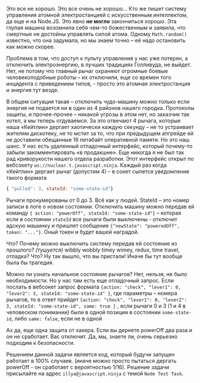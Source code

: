
Это все не хорошо. Это все очень не хорошо... Кто же пишет систему управления атомной электростанцией с искусственным интеллектом, да еще и на Node.JS. Это явно **не могло** закончиться хорошо. Эта глупая машина возомнила себя чем-то божественным и заявила, что смертные не достойны управлять силой атома. Одному `Math.random()` известно, что она задумала, но мы знаем точно – её надо остановить как можно скорее.

Проблема в том, что доступ к пульту управления у нас уже потерян, а отключить электроэнергию, в лучших традициях Голливуда, не выйдет. Нет, не потому что главный рычаг охраняют огромные боевые человекоподобные роботы – их отключили, еще со времен того инцидента с приведением типов, - просто это атомная электростанция и энергия тут везде.

В общем ситуация такая – отключить чудо-машину можно только если энергия не подается ни в один из 4 районов нашего городка. Протоколы защиты, и прочее-прочее – никакой угрозы в этом нет, но заказчик так хотел, а мы теперь отдуваемся. За это отвечают 4 рычага, которые наша «Кейтлин» дергает хаотически каждую секунду – не то устраивает жителям дискотеку, не то мстит за то, что при предыдущем апгрейде ей не доставили обещанные 16 петабайт оперативной памяти. Но это наш шанс. У нас есть удаленный отладочный интерфейс, который почему-то забыли закомментировать «в продакшне». Еще никогда я не был так рад криворукости нашего отдела разработки. Этот интерфейс открыт по вебсокету `ws://nuclear.t.javascript.ninja`. Каждый раз когда «Кейтлин» дергает рычаг (допустим 4) – в сокет сыпется уведомление такого формата
```js
{ "pulled": 3, stateId: "some-state-id"}
```
Рычаги пронумерованы от 0 до 3. Всё как у людей. StateId – это номер записи в логе о новом состоянии. Отключить машину можно передав ей команду `{ action: "powerOff", stateId: "some-state-id"}` – которая если в состоянии `stateId` все рычаги были выключены - отключит адскую машинку и пришлет сообщение `{"newState": "poweredOff", token: "..."}`. Оный токен и будет вашей наградой.

Что? Почему можно выключить систему передав ей состояние из прошлого? *(тушуется)* wibbly wobbly timey wimey, redux, time travel, отладка? Что? Ну так вышло, что вы пристали! Иначе бы тут вообще была бы трагедия.

Можно ли узнать начальное состояние рычагов? Нет, нельзя, не было необходимости. Но у нас там есть еще отладочный запрос. Если послать в вебсокет запрос формата `{action: "check", "lever1": 0, "lever2": 3, stateId: "some-state-id" }`, где параметры – номера рычагов, то в ответ прийдет `{action: "check", "lever1": 0, "lever2": 3, stateId: "some-state-id", same: true }` , если рычаги 0 и 3 (1 и 4 в человеском понимании) были в одной позиции в состоянии `some-state-id`, либо `same: false`, если не в одной

 Ах да, еще одна защита от хакера. Если вы дернете powerOff два раза и он не сработает. Вас отключит. Да, мы, знаете ли, очень серьезно подходим к безопасности.

 Решением данной задачи является код, который будучи запущен работает в 100% случаев. (иначе можно просто пытаться дергать powerOff - он сработает с вероятностью 1/16).
 Решение задачи присылайте на адрес `illya@javascript.ninja` с темой `Node Test Task`.
